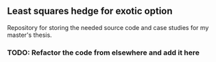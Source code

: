 ## Least squares hedge for exotic option

Repository for storing the needed source code and case studies for my master's thesis.

### TODO: Refactor the code from elsewhere and add it here